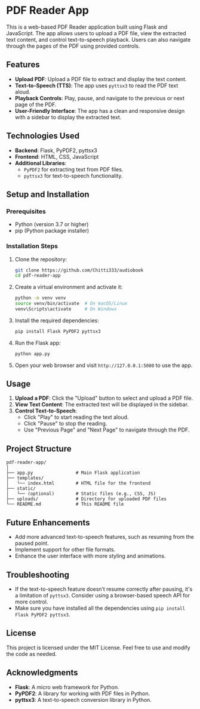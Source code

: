 
# PDF Reader App

This is a web-based PDF Reader application built using Flask and JavaScript. The app allows users to upload a PDF file, view the extracted text content, and control text-to-speech playback. Users can also navigate through the pages of the PDF using provided controls.

## Features
- **Upload PDF**: Upload a PDF file to extract and display the text content.
- **Text-to-Speech (TTS)**: The app uses `pyttsx3` to read the PDF text aloud.
- **Playback Controls**: Play, pause, and navigate to the previous or next page of the PDF.
- **User-Friendly Interface**: The app has a clean and responsive design with a sidebar to display the extracted text.

## Technologies Used
- **Backend**: Flask, PyPDF2, pyttsx3
- **Frontend**: HTML, CSS, JavaScript
- **Additional Libraries**: 
  - `PyPDF2` for extracting text from PDF files.
  - `pyttsx3` for text-to-speech functionality.

## Setup and Installation
### Prerequisites
- Python (version 3.7 or higher)
- pip (Python package installer)

### Installation Steps
1. Clone the repository:
   ```bash
   git clone https://github.com/Chitti333/audiobook
   cd pdf-reader-app
   ```

2. Create a virtual environment and activate it:
   ```bash
   python -m venv venv
   source venv/bin/activate  # On macOS/Linux
   venv\Scripts\activate     # On Windows
   ```

3. Install the required dependencies:
   ```bash
   pip install Flask PyPDF2 pyttsx3
   ```

4. Run the Flask app:
   ```bash
   python app.py
   ```

5. Open your web browser and visit `http://127.0.0.1:5000` to use the app.

## Usage
1. **Upload a PDF**: Click the "Upload" button to select and upload a PDF file.
2. **View Text Content**: The extracted text will be displayed in the sidebar.
3. **Control Text-to-Speech**:
   - Click "Play" to start reading the text aloud.
   - Click "Pause" to stop the reading.
   - Use "Previous Page" and "Next Page" to navigate through the PDF.

## Project Structure
```
pdf-reader-app/
│
├── app.py                # Main Flask application
├── templates/
│   └── index.html        # HTML file for the frontend
├── static/
│   └── (optional)        # Static files (e.g., CSS, JS)
├── uploads/              # Directory for uploaded PDF files
└── README.md             # This README file
```

## Future Enhancements
- Add more advanced text-to-speech features, such as resuming from the paused point.
- Implement support for other file formats.
- Enhance the user interface with more styling and animations.

## Troubleshooting
- If the text-to-speech feature doesn’t resume correctly after pausing, it's a limitation of `pyttsx3`. Consider using a browser-based speech API for more control.
- Make sure you have installed all the dependencies using `pip install Flask PyPDF2 pyttsx3`.

## License
This project is licensed under the MIT License. Feel free to use and modify the code as needed.

## Acknowledgments
- **Flask**: A micro web framework for Python.
- **PyPDF2**: A library for working with PDF files in Python.
- **pyttsx3**: A text-to-speech conversion library in Python.

